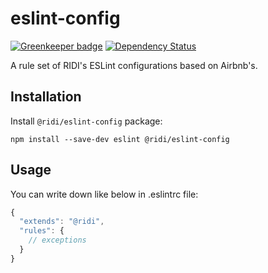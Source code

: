 # eslint-config

[![Greenkeeper badge](https://badges.greenkeeper.io/ridi/eslint-config.svg)](https://greenkeeper.io/)
[![Dependency Status](https://www.versioneye.com/user/projects/59965f4c368b0813536d0554/badge.svg?style=flat-square)](https://www.versioneye.com/user/projects/59965f4c368b0813536d0554)

A rule set of RIDI's ESLint configurations based on Airbnb's.

## Installation

Install `@ridi/eslint-config` package:

```
npm install --save-dev eslint @ridi/eslint-config 
```

## Usage

You can write down like below in .eslintrc file:

```javascript
{
  "extends": "@ridi",
  "rules": {
    // exceptions
  }
}
```
